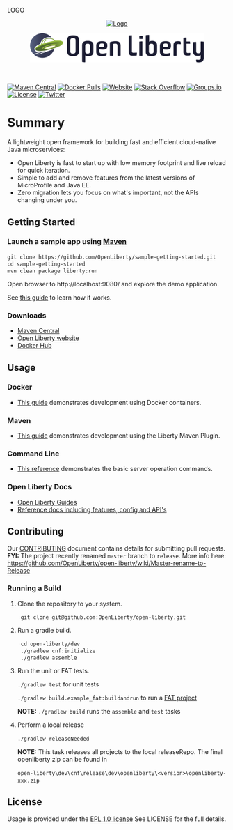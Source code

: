 <!-- PROJECT -->
LOGO 

<p align="center">
  <a href="https://openliberty.io/">
    <img src="https://openliberty.io/img/spaceship.svg" alt="Logo">
  </a>
</p>
<p align="center">
  <a href="https://openliberty.io/">
    <img src="https://github.com/OpenLiberty/open-liberty/blob/release/logos/logo_horizontal_light_navy.png" alt="title" width="400">
  </a>
</p>
<br />


[![Maven Central](https://img.shields.io/maven-central/v/io.openliberty/openliberty-runtime.svg?label=Maven%20Central)](http://search.maven.org/#search%7Cga%7C1%7Cg%3A%22io.openliberty%22%20a%3A%22openliberty-runtime%22)
[![Docker Pulls](https://img.shields.io/docker/pulls/_/open-liberty.svg?color=yellow)](https://hub.docker.com/_/open-liberty)
[![Website](https://img.shields.io/badge/website-live-purple.svg)](https://openliberty.io/)
[![Stack Overflow](https://img.shields.io/badge/find-answers-blue.svg)](https://stackoverflow.com/questions/tagged/open-liberty)
[![Groups.io](https://img.shields.io/badge/ask-groups.io-orange.svg)](https://groups.io/g/openliberty)
[![License](https://img.shields.io/badge/License-EPL%201.0-green.svg)](https://opensource.org/licenses/EPL-1.0)
[![Twitter](https://img.shields.io/twitter/follow/openlibertyio.svg?style=social&label=Follow)](https://twitter.com/OpenLibertyIO)

# Summary
A lightweight open framework for building fast and efficient cloud-native Java microservices:
* Open Liberty is fast to start up with low memory footprint and live reload for quick iteration.
* Simple to add and remove features from the latest versions of MicroProfile and Java EE.
* Zero migration lets you focus on what's important, not the APIs changing under you.

## Getting Started

### Launch a sample app using [Maven](https://maven.apache.org/)
    git clone https://github.com/OpenLiberty/sample-getting-started.git
    cd sample-getting-started
    mvn clean package liberty:run

Open browser to http://localhost:9080/ and explore the demo application.

See [this guide](https://openliberty.io/guides/getting-started.html)  to learn how it works.

### Downloads

* [Maven Central](https://mvnrepository.com/artifact/io.openliberty/openliberty-runtime)
* [Open Liberty website](https://www.openliberty.io/downloads/)
* [Docker Hub](https://hub.docker.com/_/open-liberty)

## Usage


### Docker

* [This guide](https://openliberty.io/guides/docker.html) demonstrates development using Docker containers. 

### Maven

* [This guide](https://openliberty.io/guides/maven-intro.html) demonstrates development using the Liberty Maven Plugin. 

### Command Line

* [This reference](https://openliberty.io/docs/ref/command/) demonstrates the basic server operation commands.


### Open Liberty Docs

* [Open Liberty Guides](https://openliberty.io/guides/)
* [Reference docs including features, config and API's](https://openliberty.io/docs/)


## Contributing

Our [CONTRIBUTING](https://github.com/OpenLiberty/open-liberty/blob/release/CONTRIBUTING.md) document contains details for submitting pull requests.
**FYI:** The project recently renamed `master` branch to `release`.  More info here: https://github.com/OpenLiberty/open-liberty/wiki/Master-rename-to-Release

### Running a Build

1. Clone the repository to your system.

        git clone git@github.com:OpenLiberty/open-liberty.git

2. Run a gradle build.

        cd open-liberty/dev
        ./gradlew cnf:initialize
        ./gradlew assemble
    
3. Run the unit or FAT tests.

    `./gradlew test` for unit tests
    
    `./gradlew build.example_fat:buildandrun` to run a [FAT project](https://github.com/OpenLiberty/open-liberty/wiki/FAT-tests)
   
   **NOTE:** ```./gradlew build``` runs the `assemble` and `test` tasks
   
4. Perform a local release

    ```./gradlew releaseNeeded```
    
    **NOTE:** This task releases all projects to the local releaseRepo.
    The final openliberty zip can be found in
    
    ```open-liberty\dev\cnf\release\dev\openliberty\<version>\openliberty-xxx.zip```

## License

Usage is provided under the [EPL 1.0 license](https://opensource.org/licenses/EPL-1.0) See LICENSE for the full details.


